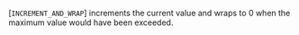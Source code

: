 [`INCREMENT_AND_WRAP`] increments the current value and
wraps to 0 when the maximum value would have been exceeded.